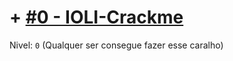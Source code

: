 # + [#0 - IOLI-Crackme](https://github.com/sickshark2007/crack-me/tree/main/%230%20-%20IOLI-Crackme) 
Nivel: `0`
(Qualquer ser consegue fazer esse caralho)
